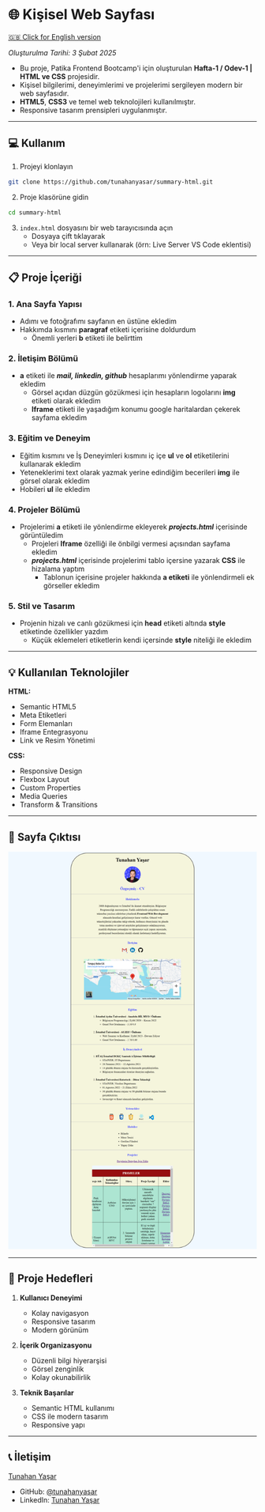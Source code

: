 # 🌐 Kişisel Web Sayfası

[🇬🇧 Click for English version](./README.md)

*Oluşturulma Tarihi: 3 Şubat 2025*

* Bu proje, Patika Frontend Bootcamp'i için oluşturulan **Hafta-1 / Odev-1 | HTML ve CSS** projesidir.
* Kişisel bilgilerimi, deneyimlerimi ve projelerimi sergileyen modern bir web sayfasıdır.
* **HTML5**, **CSS3** ve temel web teknolojileri kullanılmıştır.
* Responsive tasarım prensipleri uygulanmıştır.

---

## :computer: Kullanım

1. Projeyi klonlayın
```bash
git clone https://github.com/tunahanyasar/summary-html.git
```

2. Proje klasörüne gidin
```bash
cd summary-html
```

3. `index.html` dosyasını bir web tarayıcısında açın
   - Dosyaya çift tıklayarak
   - Veya bir local server kullanarak (örn: Live Server VS Code eklentisi)

---

## 📋 Proje İçeriği

### 1. Ana Sayfa Yapısı
- Adımı ve fotoğrafımı sayfanın en üstüne ekledim
- Hakkımda kısmını **paragraf** etiketi içerisine doldurdum
  - Önemli yerleri **b** etiketi ile belirttim

### 2. İletişim Bölümü
- **a** etiketi ile ***mail, linkedin, github*** hesaplarımı yönlendirme yaparak ekledim
  - Görsel açıdan düzgün gözükmesi için hesapların logolarını **img** etiketi olarak ekledim
  - **Iframe** etiketi ile yaşadığım konumu google haritalardan çekerek sayfama ekledim

### 3. Eğitim ve Deneyim
- Eğitim kısmını ve İş Deneyimleri kısmını iç içe **ul** ve **ol** etiketilerini kullanarak ekledim
- Yeteneklerimi text olarak yazmak yerine edindiğim becerileri **img** ile görsel olarak ekledim
- Hobileri **ul** ile ekledim

### 4. Projeler Bölümü
- Projelerimi **a** etiketi ile yönlendirme ekleyerek ***projects.html*** içerisinde görüntüledim
  - Projeleri **Iframe** özelliği ile önbilgi vermesi açısından sayfama ekledim
  - ***projects.html*** içerisinde projelerimi tablo içersine yazarak **CSS** ile hizalama yaptım
    - Tablonun içerisine projeler hakkında **a etiketi** ile yönlendirmeli ek görseller ekledim

### 5. Stil ve Tasarım
- Projenin hizalı ve canlı gözükmesi için **head** etiketi altında **style** etiketinde özellikler yazdım
  - Küçük eklemeleri etiketlerin kendi içersinde **style** niteliği ile ekledim

---

## 💡 Kullanılan Teknolojiler

**HTML:**
* Semantic HTML5
* Meta Etiketleri
* Form Elemanları
* Iframe Entegrasyonu
* Link ve Resim Yönetimi

**CSS:**
* Responsive Design
* Flexbox Layout
* Custom Properties
* Media Queries
* Transform & Transitions

---

## 📸 Sayfa Çıktısı

![KisiselSayfa](./kisisel-sayfa.png)

---

## 🎯 Proje Hedefleri

1. **Kullanıcı Deneyimi**
   - Kolay navigasyon
   - Responsive tasarım
   - Modern görünüm

2. **İçerik Organizasyonu**
   - Düzenli bilgi hiyerarşisi
   - Görsel zenginlik
   - Kolay okunabilirlik

3. **Teknik Başarılar**
   - Semantic HTML kullanımı
   - CSS ile modern tasarım
   - Responsive yapı

---

## 📞 İletişim

[Tunahan Yaşar](https://github.com/tunahanyasar)

* GitHub: [@tunahanyasar](https://github.com/tunahanyasar)
* LinkedIn: [Tunahan Yaşar](https://www.linkedin.com/in/tunahan-yasar/) 